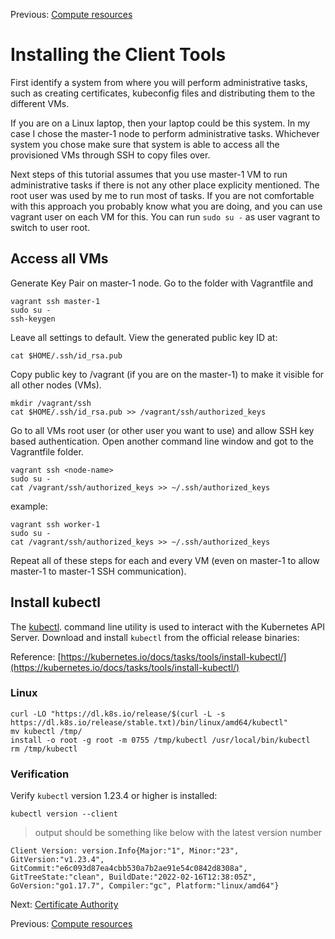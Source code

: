Previous: [Compute resources](02-compute-resources.md)

# Installing the Client Tools

First identify a system from where you will perform administrative tasks, such as creating certificates, kubeconfig files and distributing them to the different VMs.

If you are on a Linux laptop, then your laptop could be this system. In my case I chose the master-1 node to perform administrative tasks. Whichever system you chose make sure that system is able to access all the provisioned VMs through SSH to copy files over.

Next steps of this tutorial assumes that you use master-1 VM to run administrative tasks if there is not any other place explicity mentioned.
The root user was used by me to run most of tasks. If you are not comfortable with this approach you probably know what you are doing, and you can use vagrant user on each VM for this.
You can run `sudo su -` as user vagrant to switch to user root.

## Access all VMs

Generate Key Pair on master-1 node.
Go to the folder with Vagrantfile and
```
vagrant ssh master-1
sudo su -
ssh-keygen
```
Leave all settings to default.
View the generated public key ID at:

```
cat $HOME/.ssh/id_rsa.pub
```

Copy public key to /vagrant (if you are on the master-1) to make it visible for all other nodes (VMs).
```
mkdir /vagrant/ssh
cat $HOME/.ssh/id_rsa.pub >> /vagrant/ssh/authorized_keys
```

Go to all VMs root user (or other user you want to use) and allow SSH key based authentication. Open another command line window and got to the Vagrantfile folder.

```
vagrant ssh <node-name>
sudo su -
cat /vagrant/ssh/authorized_keys >> ~/.ssh/authorized_keys
```

example:
```
vagrant ssh worker-1
sudo su -
cat /vagrant/ssh/authorized_keys >> ~/.ssh/authorized_keys
```

Repeat all of these steps for each and every VM (even on master-1 to allow master-1 to master-1 SSH communication).

## Install kubectl

The [kubectl](https://kubernetes.io/docs/tasks/tools/install-kubectl). command line utility is used to interact with the Kubernetes API Server. Download and install `kubectl` from the official release binaries:

Reference: [https://kubernetes.io/docs/tasks/tools/install-kubectl/](https://kubernetes.io/docs/tasks/tools/install-kubectl/)

### Linux

```
curl -LO "https://dl.k8s.io/release/$(curl -L -s https://dl.k8s.io/release/stable.txt)/bin/linux/amd64/kubectl"
mv kubectl /tmp/
install -o root -g root -m 0755 /tmp/kubectl /usr/local/bin/kubectl
rm /tmp/kubectl
```

### Verification

Verify `kubectl` version 1.23.4 or higher is installed:

```
kubectl version --client
```

> output should be something like below with the latest version number

```
Client Version: version.Info{Major:"1", Minor:"23", GitVersion:"v1.23.4", GitCommit:"e6c093d87ea4cbb530a7b2ae91e54c0842d8308a", GitTreeState:"clean", BuildDate:"2022-02-16T12:38:05Z", GoVersion:"go1.17.7", Compiler:"gc", Platform:"linux/amd64"}
```

Next: [Certificate Authority](04-certificate-authority.md)

Previous: [Compute resources](02-compute-resources.md)
